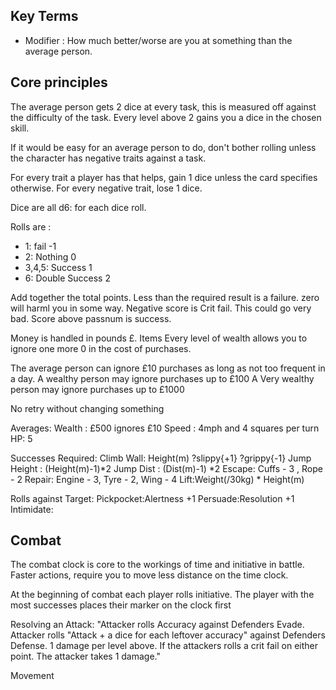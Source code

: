 ## Key Terms

* Modifier : How much better/worse are you at something than the average person.

## Core principles

The average person gets 2 dice at every task, this is measured off against the difficulty of the task.
Every level above 2 gains you a dice in the chosen skill.

If it would be easy for an average person to do, don't bother rolling unless the character has negative traits against a task.

For every trait a player has that helps, gain 1 dice unless the card specifies otherwise.
For every negative trait, lose 1 dice.

Dice are all d6:
for each dice roll.

Rolls are :

* 1:        fail -1
* 2:        Nothing 0 
* 3,4,5:    Success 1
* 6:        Double Success 2

Add together the total points.
Less than the required result is a failure.
zero will harml you in some way.
Negative score is Crit fail. This could go very bad.
Score above passnum is success.


Money is handled in pounds £. Items Every level of wealth allows you to ignore one more 0 in the cost of purchases.

The average person can ignore £10 purchases as long as not too frequent in a day.
A wealthy person may ignore purchases up to £100
A Very wealthy person may ignore purchases up to £1000


No retry without changing something

Averages:
    Wealth : £500 ignores £10
    Speed : 4mph and 4 squares per turn
    HP: 5

Successes Required: 
    Climb Wall:  Height(m) ?slippy{+1} ?grippy{-1}
    Jump Height : (Height(m)-1)*2
    Jump Dist : (Dist(m)-1) *2
    Escape: Cuffs - 3 , Rope - 2 
    Repair: Engine - 3, Tyre - 2, Wing - 4
    Lift:Weight(/30kg) * Height(m)

     
Rolls against Target:
    Pickpocket:Alertness +1
    Persuade:Resolution +1
    Intimidate:
    

## Combat
The combat clock is core to the workings of time and initiative in battle. Faster actions, require you to move less distance on the time clock.

At the beginning of combat each player rolls initiative. The player with the most successes places their marker on the clock first

Resolving an Attack: 
"Attacker rolls Accuracy against Defenders Evade.
    Attacker rolls "Attack + a dice for each leftover accuracy" against Defenders Defense. 
    1 damage per level above.
    If the attackers rolls a crit fail on either point. The attacker takes 1 damage."

Movement


